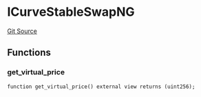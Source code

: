 # ICurveStableSwapNG
[Git Source](https://github.com/lucidlyfi/MasterVaultCode/blob/e89626c00c676e7b87a7121ad91042902a96f6d2/src/RateProvider/ICurveStableSwapNG.sol)


## Functions
### get_virtual_price


```solidity
function get_virtual_price() external view returns (uint256);
```

